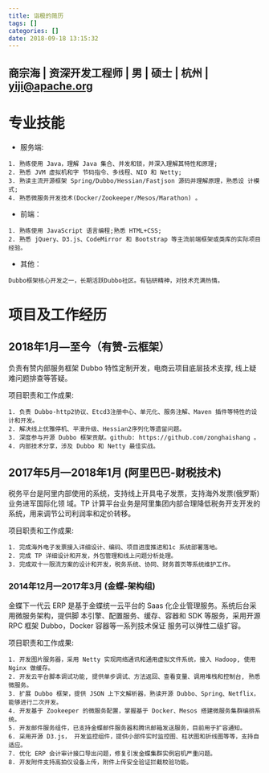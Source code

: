 ```yaml
---
title: 诣极的简历
tags: []
categories: []
date: 2018-09-18 13:15:32
---
```


## 商宗海 | 资深开发工程师 | 男 | 硕士 | 杭州 | yiji@apache.org

# 专业技能

- 服务端:

``` text
1. 熟练使用 Java，理解 Java 集合、并发和锁，并深入理解其特性和原理;
2. 熟悉 JVM 虚拟机和字 节码指令、多线程、NIO 和 Netty;
3. 熟读主流开源框架 Spring/Dubbo/Hessian/Fastjson 源码并理解原理，熟悉设 计模式; 
4. 熟悉微服务开发技术(Docker/Zookeeper/Mesos/Marathon) 。
```

- 前端：

```
1. 熟练使用 JavaScript 语言编程;熟悉 HTML+CSS; 
2. 熟悉 jQuery、D3.js、CodeMirror 和 Bootstrap 等主流前端框架或类库的实际项目经验。
```

- 其他：

```
Dubbo框架核心开发之一，长期活跃Dubbo社区。有钻研精神，对技术充满热情。
```

# 项目及工作经历

## 2018年1月—至今（有赞-云框架）

负责有赞内部服务框架 Dubbo 特性定制开发，电商云项目底层技术支撑, 线上疑难问题排查等答疑。 

项目职责和工作成果:

``` text
1. 负责 Dubbo-http2协议、Etcd3注册中心、单元化、服务注解、Maven 插件等特性的设计和开发。 
2. 解决线上优雅停机、平滑升级、Hessian2序列化等遗留问题。
3. 深度参与开源 Dubbo 框架贡献。github: https://github.com/zonghaishang 。
4. 内部技术分享，涉及 Dubbo 和 Netty 最佳实战。
```

## 2017年5月—2018年1月 (阿里巴巴-财税技术)
税务平台是阿里内部使用的系统，支持线上开具电子发票，支持海外发票(俄罗斯)业务进军国际化领 域。TP 计算平台业务是阿里集团内部合理降低税务开支开发的系统，用来调节公司利润率和定价转移。

项目职责和工作成果:

```
1. 完成海外电子发票接入详细设计、编码、项目进度推进和1c 系统部署落地。
2. 完成 TP 详细设计和开发，外包管理和线上问题分析处理。
3. 完成双十一限流方案的设计和开发，税务系统、协同、财务首页等系统维护工作。
```

### 2014年12月—2017年3月 (金蝶-架构组)

金蝶下一代云 ERP 是基于金蝶统一云平台的 Saas 化企业管理服务。系统后台采用微服务架构，提供脚 本引擎、配置服务、缓存、容器和 SDK 等服务，采用开源 RPC 框架 Dubbo，Docker 容器等一系列技术保证 服务可以弹性二级扩容。

项目职责和工作成果:

``` text
1. 开发图片服务器，采用 Netty 实现网络通讯和通用虚拟文件系统，接入 Hadoop, 使用 Nginx 做缓存。 
2. 开发云平台脚本调试功能, 提供单步调试、方法返回、查看变量、调用堆栈和控制台, 熟悉微服务。
3. 扩展 Dubbo 框架，提供 JSON 上下文解析器，熟读开源 Dubbo、Spring、Netflix，能够进行二次开发。
4. 开发基于 Zookeeper 的微服务配置，掌握基于 Docker、Mesos 搭建微服务集群编排系统。
5. 开发邮件服务组件，已支持金蝶邮件服务器和腾讯邮箱发送服务，目前用于扩容通知。
6. 采用开源 D3.js， 开发监控组件，提供小部件实时监控图、柱状图和折线图等等，支持自适应。
7. 优化 ERP 会计审计接口导出问题，修复引发金蝶集群实例宕机严重问题。
8. 开发附件支持高拍仪设备上传，附件上传安全验证拦截校验功能。
```
